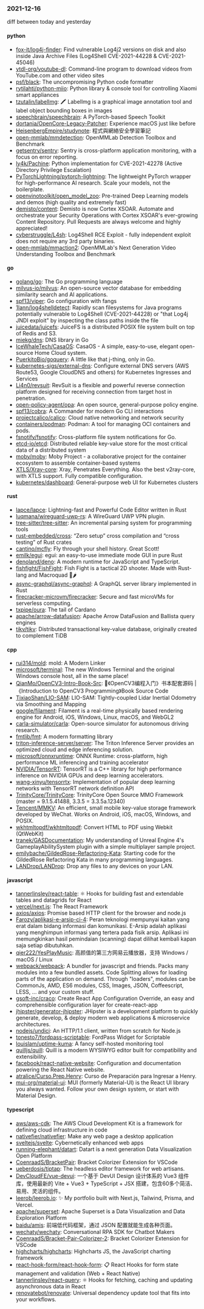 ### 2021-12-16
diff between today and yesterday

#### python
* [fox-it/log4j-finder](https://github.com/fox-it/log4j-finder): Find vulnerable Log4j2 versions on disk and also inside Java Archive Files (Log4Shell CVE-2021-44228 & CVE-2021-45046)
* [ytdl-org/youtube-dl](https://github.com/ytdl-org/youtube-dl): Command-line program to download videos from YouTube.com and other video sites
* [psf/black](https://github.com/psf/black): The uncompromising Python code formatter
* [rytilahti/python-miio](https://github.com/rytilahti/python-miio): Python library & console tool for controlling Xiaomi smart appliances
* [tzutalin/labelImg](https://github.com/tzutalin/labelImg): 🖍️ LabelImg is a graphical image annotation tool and label object bounding boxes in images
* [speechbrain/speechbrain](https://github.com/speechbrain/speechbrain): A PyTorch-based Speech Toolkit
* [dortania/OpenCore-Legacy-Patcher](https://github.com/dortania/OpenCore-Legacy-Patcher): Experience macOS just like before
* [HeisenbergEmpire/studynote](https://github.com/HeisenbergEmpire/studynote): 程式與網絡安全學習筆記
* [open-mmlab/mmdetection](https://github.com/open-mmlab/mmdetection): OpenMMLab Detection Toolbox and Benchmark
* [getsentry/sentry](https://github.com/getsentry/sentry): Sentry is cross-platform application monitoring, with a focus on error reporting.
* [ly4k/Pachine](https://github.com/ly4k/Pachine): Python implementation for CVE-2021-42278 (Active Directory Privilege Escalation)
* [PyTorchLightning/pytorch-lightning](https://github.com/PyTorchLightning/pytorch-lightning): The lightweight PyTorch wrapper for high-performance AI research. Scale your models, not the boilerplate.
* [openvinotoolkit/open_model_zoo](https://github.com/openvinotoolkit/open_model_zoo): Pre-trained Deep Learning models and demos (high quality and extremely fast)
* [demisto/content](https://github.com/demisto/content): Demisto is now Cortex XSOAR. Automate and orchestrate your Security Operations with Cortex XSOAR's ever-growing Content Repository. Pull Requests are always welcome and highly appreciated!
* [cyberstruggle/L4sh](https://github.com/cyberstruggle/L4sh): Log4Shell RCE Exploit - fully independent exploit does not require any 3rd party binaries.
* [open-mmlab/mmaction2](https://github.com/open-mmlab/mmaction2): OpenMMLab's Next Generation Video Understanding Toolbox and Benchmark

#### go
* [golang/go](https://github.com/golang/go): The Go programming language
* [milvus-io/milvus](https://github.com/milvus-io/milvus): An open-source vector database for embedding similarity search and AI applications.
* [spf13/viper](https://github.com/spf13/viper): Go configuration with fangs
* [1lann/log4shelldetect](https://github.com/1lann/log4shelldetect): Rapidly scan filesystems for Java programs potentially vulnerable to Log4Shell (CVE-2021-44228) or "that Log4j JNDI exploit" by inspecting the class paths inside the file
* [juicedata/juicefs](https://github.com/juicedata/juicefs): JuiceFS is a distributed POSIX file system built on top of Redis and S3.
* [miekg/dns](https://github.com/miekg/dns): DNS library in Go
* [IceWhaleTech/CasaOS](https://github.com/IceWhaleTech/CasaOS): CasaOS - A simple, easy-to-use, elegant open-source Home Cloud system.
* [PuerkitoBio/goquery](https://github.com/PuerkitoBio/goquery): A little like that j-thing, only in Go.
* [kubernetes-sigs/external-dns](https://github.com/kubernetes-sigs/external-dns): Configure external DNS servers (AWS Route53, Google CloudDNS and others) for Kubernetes Ingresses and Services
* [Li4n0/revsuit](https://github.com/Li4n0/revsuit): RevSuit is a flexible and powerful reverse connection platform designed for receiving connection from target host in penetration.
* [open-policy-agent/opa](https://github.com/open-policy-agent/opa): An open source, general-purpose policy engine.
* [spf13/cobra](https://github.com/spf13/cobra): A Commander for modern Go CLI interactions
* [projectcalico/calico](https://github.com/projectcalico/calico): Cloud native networking and network security
* [containers/podman](https://github.com/containers/podman): Podman: A tool for managing OCI containers and pods.
* [fsnotify/fsnotify](https://github.com/fsnotify/fsnotify): Cross-platform file system notifications for Go.
* [etcd-io/etcd](https://github.com/etcd-io/etcd): Distributed reliable key-value store for the most critical data of a distributed system
* [moby/moby](https://github.com/moby/moby): Moby Project - a collaborative project for the container ecosystem to assemble container-based systems
* [XTLS/Xray-core](https://github.com/XTLS/Xray-core): Xray, Penetrates Everything. Also the best v2ray-core, with XTLS support. Fully compatible configuration.
* [kubernetes/dashboard](https://github.com/kubernetes/dashboard): General-purpose web UI for Kubernetes clusters

#### rust
* [lapce/lapce](https://github.com/lapce/lapce): Lightning-fast and Powerful Code Editor written in Rust
* [luqmana/wireguard-uwp-rs](https://github.com/luqmana/wireguard-uwp-rs): A WireGuard UWP VPN plugin.
* [tree-sitter/tree-sitter](https://github.com/tree-sitter/tree-sitter): An incremental parsing system for programming tools
* [rust-embedded/cross](https://github.com/rust-embedded/cross): “Zero setup” cross compilation and “cross testing” of Rust crates
* [cantino/mcfly](https://github.com/cantino/mcfly): Fly through your shell history. Great Scott!
* [emilk/egui](https://github.com/emilk/egui): egui: an easy-to-use immediate mode GUI in pure Rust
* [denoland/deno](https://github.com/denoland/deno): A modern runtime for JavaScript and TypeScript.
* [fishfight/FishFight](https://github.com/fishfight/FishFight): Fish Fight is a tactical 2D shooter. Made with Rust-lang and Macroquad 🦀🌶
* [async-graphql/async-graphql](https://github.com/async-graphql/async-graphql): A GraphQL server library implemented in Rust
* [firecracker-microvm/firecracker](https://github.com/firecracker-microvm/firecracker): Secure and fast microVMs for serverless computing.
* [txpipe/oura](https://github.com/txpipe/oura): The tail of Cardano
* [apache/arrow-datafusion](https://github.com/apache/arrow-datafusion): Apache Arrow DataFusion and Ballista query engines
* [tikv/tikv](https://github.com/tikv/tikv): Distributed transactional key-value database, originally created to complement TiDB

#### cpp
* [rui314/mold](https://github.com/rui314/mold): mold: A Modern Linker
* [microsoft/terminal](https://github.com/microsoft/terminal): The new Windows Terminal and the original Windows console host, all in the same place!
* [QianMo/OpenCV3-Intro-Book-Src](https://github.com/QianMo/OpenCV3-Intro-Book-Src): 📘《OpenCV3编程入门》书本配套源码 |《Introduction to OpenCV3 Programming》Book Source Code
* [TixiaoShan/LIO-SAM](https://github.com/TixiaoShan/LIO-SAM): LIO-SAM: Tightly-coupled Lidar Inertial Odometry via Smoothing and Mapping
* [google/filament](https://github.com/google/filament): Filament is a real-time physically based rendering engine for Android, iOS, Windows, Linux, macOS, and WebGL2
* [carla-simulator/carla](https://github.com/carla-simulator/carla): Open-source simulator for autonomous driving research.
* [fmtlib/fmt](https://github.com/fmtlib/fmt): A modern formatting library
* [triton-inference-server/server](https://github.com/triton-inference-server/server): The Triton Inference Server provides an optimized cloud and edge inferencing solution.
* [microsoft/onnxruntime](https://github.com/microsoft/onnxruntime): ONNX Runtime: cross-platform, high performance ML inferencing and training accelerator
* [NVIDIA/TensorRT](https://github.com/NVIDIA/TensorRT): TensorRT is a C++ library for high performance inference on NVIDIA GPUs and deep learning accelerators.
* [wang-xinyu/tensorrtx](https://github.com/wang-xinyu/tensorrtx): Implementation of popular deep learning networks with TensorRT network definition API
* [TrinityCore/TrinityCore](https://github.com/TrinityCore/TrinityCore): TrinityCore Open Source MMO Framework (master = 9.1.5.41488, 3.3.5 = 3.3.5a.12340)
* [Tencent/MMKV](https://github.com/Tencent/MMKV): An efficient, small mobile key-value storage framework developed by WeChat. Works on Android, iOS, macOS, Windows, and POSIX.
* [wkhtmltopdf/wkhtmltopdf](https://github.com/wkhtmltopdf/wkhtmltopdf): Convert HTML to PDF using Webkit (QtWebKit)
* [tranek/GASDocumentation](https://github.com/tranek/GASDocumentation): My understanding of Unreal Engine 4's GameplayAbilitySystem plugin with a simple multiplayer sample project.
* [emilybache/GildedRose-Refactoring-Kata](https://github.com/emilybache/GildedRose-Refactoring-Kata): Starting code for the GildedRose Refactoring Kata in many programming languages.
* [LANDrop/LANDrop](https://github.com/LANDrop/LANDrop): Drop any files to any devices on your LAN.

#### javascript
* [tannerlinsley/react-table](https://github.com/tannerlinsley/react-table): ⚛️ Hooks for building fast and extendable tables and datagrids for React
* [vercel/next.js](https://github.com/vercel/next.js): The React Framework
* [axios/axios](https://github.com/axios/axios): Promise based HTTP client for the browser and node.js
* [Farozy/aplikasi-e-arsip-ci-4](https://github.com/Farozy/aplikasi-e-arsip-ci-4): Peran teknologi mempunyai kaitan yang erat dalam bidang informasi dan komunikasi. E-Arsip adalah aplikasi yang menghimpun informasi yang tertera pada fisik arsip. Aplikasi ini memungkinkan hasil pemindaian (scanning) dapat dilihat kembali kapan saja setiap dibutuhkan.
* [qier222/YesPlayMusic](https://github.com/qier222/YesPlayMusic): 高颜值的第三方网易云播放器，支持 Windows / macOS / Linux
* [webpack/webpack](https://github.com/webpack/webpack): A bundler for javascript and friends. Packs many modules into a few bundled assets. Code Splitting allows for loading parts of the application on demand. Through "loaders", modules can be CommonJs, AMD, ES6 modules, CSS, Images, JSON, Coffeescript, LESS, ... and your custom stuff.
* [gsoft-inc/craco](https://github.com/gsoft-inc/craco): Create React App Configuration Override, an easy and comprehensible configuration layer for create-react-app
* [jhipster/generator-jhipster](https://github.com/jhipster/generator-jhipster): JHipster is a development platform to quickly generate, develop, & deploy modern web applications & microservice architectures.
* [nodejs/undici](https://github.com/nodejs/undici): An HTTP/1.1 client, written from scratch for Node.js
* [tonesto7/fordpass-scriptable](https://github.com/tonesto7/fordpass-scriptable): FordPass Widget for Scriptable
* [louislam/uptime-kuma](https://github.com/louislam/uptime-kuma): A fancy self-hosted monitoring tool
* [quilljs/quill](https://github.com/quilljs/quill): Quill is a modern WYSIWYG editor built for compatibility and extensibility.
* [facebook/react-native-website](https://github.com/facebook/react-native-website): Configuration and documentation powering the React Native website.
* [atralice/Curso.Prep.Henry](https://github.com/atralice/Curso.Prep.Henry): Curso de Preparación para Ingresar a Henry.
* [mui-org/material-ui](https://github.com/mui-org/material-ui): MUI (formerly Material-UI) is the React UI library you always wanted. Follow your own design system, or start with Material Design.

#### typescript
* [aws/aws-cdk](https://github.com/aws/aws-cdk): The AWS Cloud Development Kit is a framework for defining cloud infrastructure in code
* [nativefier/nativefier](https://github.com/nativefier/nativefier): Make any web page a desktop application
* [sveltejs/svelte](https://github.com/sveltejs/svelte): Cybernetically enhanced web apps
* [running-elephant/datart](https://github.com/running-elephant/datart): Datart is a next generation Data Visualization Open Platform
* [CoenraadS/BracketPair](https://github.com/CoenraadS/BracketPair): Bracket Colorizer Extension for VSCode
* [ueberdosis/tiptap](https://github.com/ueberdosis/tiptap): The headless editor framework for web artisans.
* [DevCloudFE/vue-devui](https://github.com/DevCloudFE/vue-devui): 一个基于 DevUI Design 设计体系的 Vue3 组件库，使用最新的 Vite + Vue3 + TypeScript + JSX 搭建，包含60多个简洁、易用、灵活的组件。
* [leerob/leerob.io](https://github.com/leerob/leerob.io): ✨ My portfolio built with Next.js, Tailwind, Prisma, and Vercel.
* [apache/superset](https://github.com/apache/superset): Apache Superset is a Data Visualization and Data Exploration Platform
* [baidu/amis](https://github.com/baidu/amis): 前端低代码框架，通过 JSON 配置就能生成各种页面。
* [wechaty/wechaty](https://github.com/wechaty/wechaty): Conversational RPA SDK for Chatbot Makers
* [CoenraadS/Bracket-Pair-Colorizer-2](https://github.com/CoenraadS/Bracket-Pair-Colorizer-2): Bracket Colorizer Extension for VSCode
* [highcharts/highcharts](https://github.com/highcharts/highcharts): Highcharts JS, the JavaScript charting framework
* [react-hook-form/react-hook-form](https://github.com/react-hook-form/react-hook-form): 📋 React Hooks for form state management and validation (Web + React Native)
* [tannerlinsley/react-query](https://github.com/tannerlinsley/react-query): ⚛️ Hooks for fetching, caching and updating asynchronous data in React
* [renovatebot/renovate](https://github.com/renovatebot/renovate): Universal dependency update tool that fits into your workflows.
